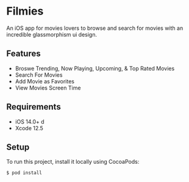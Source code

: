# Filmies

An iOS app for movies lovers to browse and search for movies with an incredible glassmorphism ui design.

## Features

- Broswe Trending, Now Playing, Upcoming, & Top Rated Movies
- Search For Movies
- Add Movie as Favorites
- View Movies Screen Time

## Requirements

- iOS 14.0+ d
- Xcode 12.5

## Setup

To run this project, install it locally using CocoaPods:
```ruby
$ pod install
```




